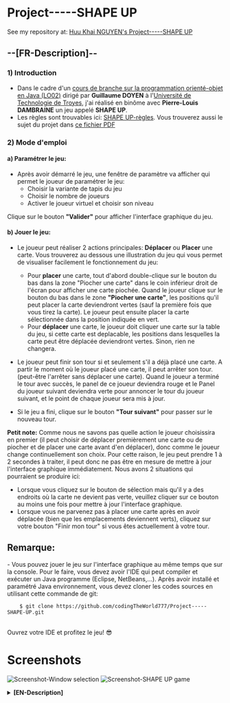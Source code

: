 # Project-----SHAPE UP

See my repository at: [Huu Khai NGUYEN's Project-----SHAPE UP](https://github.com/codingTheWorld777/Project-----SHAPE-UP)

## --[FR-Description]--
### 1) Introduction
- Dans le cadre d'un [cours de branche sur la programmation orienté-objet en Java (LO02)](https://moodle.utt.fr/course/search.php?search=lo02) dirigé par **Guillaume DOYEN** à l'[Université de Technologie de Troyes](https://www.utt.fr), j'ai réalisé en binôme avec **Pierre-Louis DAMBRAINE** un jeu appelé **SHAPE UP**. 
- Les règles sont trouvables ici: [SHAPE UP-règles](http://goodlittlegames.co.uk/games/06-shape-up.html). Vous trouverez aussi le sujet du projet dans [ce fichier PDF](https://drive.google.com/file/d/17WGosj8FP4sdRPv63xDq2uAtEYblv05q/view?usp=sharing)

### 2) Mode d'emploi

#### a) Paramétrer le jeu: 
- Après avoir démarré le jeu, une fenêtre de paramètre va afficher qui permet le joueur de paramétrer le jeu: 
	+ Choisir la variante de tapis du jeu
	+ Choisir le nombre de joueurs
	+ Activer le joueur virtuel et choisir son niveau
	
Clique sur le bouton **"Valider"** pour afficher l'interface graphique du jeu.

#### b) Jouer le jeu:    
- Le joueur peut réaliser 2 actions principales: **Déplacer** ou **Placer** une carte. Vous trouverez au dessous une illustration du jeu qui vous permet de visualiser facilement le fonctionnement du jeu:
	+ Pour **placer** une carte, tout d'abord double-clique sur le bouton du bas dans la zone "Piocher une carte" dans le coin inférieur droit de l'écran pour afficher une carte piochée. Quand le joueur clique sur le bouton du bas dans le zone **"Piocher une carte"**, les positions qu'il peut placer la carte deviendront vertes (sauf la première fois que vous tirez la carte). Le joueur peut ensuite placer la carte sélectionnée dans la position indiquée en vert.
	+ Pour **déplacer** une carte, le joueur doit cliquer une carte sur la table du jeu, si cette carte est deplacable, les positions dans lesquelles la carte peut être déplacée deviendront vertes. Sinon, rien ne changera. 
    
- Le joueur peut finir son tour si et seulement s'il a déjà placé une carte. A partir le moment où le joueur placé une carte, il peut arrêter son tour. (peut-être l'arrêter sans déplacer une carte). Quand le joueur a terminé le tour avec succès, le panel de ce joueur deviendra rouge et le Panel du joueur suivant deviendra verte pour annoncer le tour du joueur suivant, et le point de chaque joueur sera mis à jour.

- Si le jeu a fini, clique sur le bouton **"Tour suivant"** pour passer sur le nouveau tour.
	
**Petit note:** </u> Comme nous ne savons pas quelle action le joueur choisissira en premier (il peut choisir de déplacer premièrement une carte ou de piocher et de placer une carte avant d'en déplacer), donc comme le joueur change continuellement son choix. Pour cette raison, le jeu peut prendre 1 à 2 secondes à traiter, il peut donc ne pas être en mesure de mettre à jour l'interface graphique immédiatement. Nous avons 2 situations qui pourraient se produire ici:
- Lorsque vous cliquez sur le bouton de sélection mais qu'il y a des endroits où la carte ne devient pas verte, veuillez cliquer sur ce bouton au moins une fois pour mettre à jour l'interface graphique.
- Lorsque vous ne parvenez pas à placer une carte après en avoir déplacée (bien que les emplacements deviennent verts), cliquez sur votre bouton "Finir mon tour" si vous êtes actuellement à votre tour.

<h2>Remarque:</h2> 
- Vous pouvez jouer le jeu sur l'interface graphique au même temps que sur la console. Pour le faire, vous devez avoir l'IDE qui peut compiler et exécuter un Java programme (Eclipse, NetBeans,...). Après avoir installé et paramétré Java environnement, vous devez cloner les codes sources en utilisant cette commande de git: </br>
		
		$ git clone https://github.com/codingTheWorld777/Project-----SHAPE-UP.git
		
</br>
Ouvrez votre IDE et profitez le jeu! 😎

# Screenshots
![Screenshot-Window selection](https://imgur.com/qoYsd8V.png)
![Screenshot-SHAPE UP game](https://i.imgur.com/ohEA6bd.png)

<details><summary><b>[EN-Description]</b></summary>
<p>

## --[EN-Description]--
### 1) Introduction
- As part of a [branch course of Oriented-Object Programming in java (LO02)](https://moodle.utt.fr/course/search.php?search=lo02) directed by **Guillaume DOYEN** at the [University of Technology of Troyes](https://www.utt.fr),
I realized in pairs with my friend **Pierre-Louis DAMBRAINE** a game called **SHAPE UP**.
- The rules of game can be found here: [SHAPE UP-rules](http://goodlittlegames.co.uk/games/06-shape-up.html). You will also find the subject of the project in [this PDF file](https://drive.google.com/file/d/17WGosj8FP4sdRPv63xDq2uAtEYblv05q/view?usp=sharing)

### 2) User manual 
#### a) Parameter the game

#### b) Play game on GUI
- The player can perform 2 main actions: **Move** or **Place** a card. Above is an illustration of the game that allows you to easily see how the game works:
	+ To **place a card**, first double-click the bottom button in the **"Draw Card"** area in the lower right corner of the screen to display a drawn card. When the player clicks the bottom button in the **“Draw a card”** area, the positions that the player can place the card will turn green (except the first time you draw the card). The player can then place the selected card in the position indicated in green.
	+ To **move a card**, the player must click a card on the game table, if this card is movable, the positions in which the card can be moved will turn green. Otherwise, nothing will change.
	
- The player can end his turn if and only if he has already placed a card. From the moment the player places a card, he can stop his turn. (maybe stop it without moving a card). When the player has successfully completed his turn, that player's panel will turn red and the next player's panel will turn green to announce the next player's turn, and each player's point will be updated.

If the game is over, click on the "Next round" button to move on to the new round.

**Small note**: As we do not know which action the player will choose first (he can choose to move a card first or to draw and place a card first), so as the player continually changes his choice. Because of this, the game may take 1-2 seconds to process, so it may not be able to update the GUI immediately. We have 2 situations that could occur here:
- When you click the select button in the **"Draw Card"** area but there are maybe some places where the possible position(s) does not turn green, please click this button at least once to update the GUI.
- When you are unable to place a card after moving one (although the spaces turn green), click your **"End my turn"** button if you are currently on your turn.

<h2>Remark:</h2> 
- You can play this game in the GUI at the same time in the console. To do it, firstly you need an IDE that can compile and run a Java program. After installing the IDE and its environment, to play this game, you need to clone the source codes from my repository into one of your folder's directory: </br>
		
		$ git clone https://github.com/codingTheWorld777/Project-----SHAPE-UP.git
		
</br>
Open your IDE and enjoy the game! 😎
</p>
</details>
